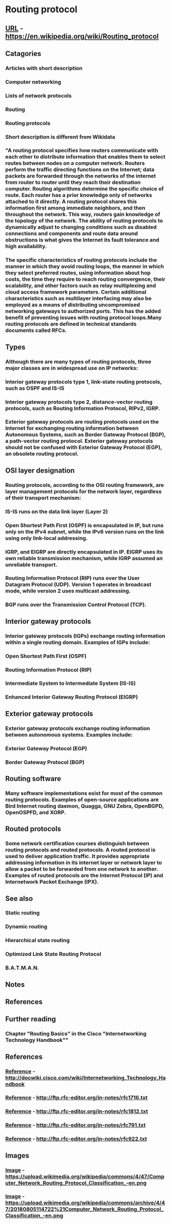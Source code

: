 # Routing protocol
## [URL](https://en.wikipedia.org/wiki/Routing_protocol) - https://en.wikipedia.org/wiki/Routing_protocol
## Catagories
### Articles with short description
### Computer networking
### Lists of network protocols
### Routing
### Routing protocols
### Short description is different from Wikidata
### "A routing protocol specifies how routers communicate with each other to distribute information that enables them to select routes between nodes on a computer network.  Routers perform the traffic directing functions on the Internet; data packets are forwarded through the networks of the internet from router to router until they reach their destination computer.  Routing algorithms determine the specific choice of route. Each router has a prior knowledge only of networks attached to it directly. A routing protocol shares this information first among immediate neighbors, and then throughout the network. This way, routers gain knowledge of the topology of the network.  The ability of routing protocols to dynamically adjust to changing conditions such as disabled connections and components and route data around obstructions is what gives the Internet its fault tolerance and high availability. 
### The specific characteristics of routing protocols include the manner in which they avoid routing loops, the manner in which they select preferred routes, using information about hop costs, the time they require to reach routing convergence, their scalability, and other factors such as relay multiplexing and cloud access framework parameters. Certain additional characteristics such as multilayer interfacing may also be employed as a means of distributing uncompromised networking gateways to authorized ports. This has the added benefit of preventing issues with routing protocol loops.Many routing protocols are defined in technical standards documents called RFCs.
## Types  
### Although there are many types of routing protocols, three major classes are in widespread use on IP networks: 

### Interior gateway protocols type 1, link-state routing protocols, such as OSPF and IS-IS 
### Interior gateway protocols type 2, distance-vector routing protocols, such as Routing Information Protocol, RIPv2, IGRP. 
### Exterior gateway protocols are routing protocols used on the Internet for exchanging routing information between Autonomous Systems, such as Border Gateway Protocol (BGP), a path-vector routing protocol. Exterior gateway protocols should not be confused with Exterior Gateway Protocol (EGP), an obsolete routing protocol.
## OSI layer designation  
### Routing protocols, according to the OSI routing framework, are layer management protocols for the network layer, regardless of their transport mechanism: 

### IS-IS runs on the data link layer (Layer 2) 
### Open Shortest Path First (OSPF) is encapsulated in IP, but runs only on the IPv4 subnet, while the IPv6 version runs on the link using only link-local addressing. 
### IGRP, and EIGRP are directly encapsulated in IP. EIGRP uses its own reliable transmission mechanism, while IGRP assumed an unreliable transport. 
### Routing Information Protocol (RIP) runs over the User Datagram Protocol (UDP). Version 1 operates in broadcast mode, while version 2 uses multicast addressing. 
### BGP runs over the Transmission Control Protocol (TCP).
## Interior gateway protocols  
### Interior gateway protocols (IGPs) exchange routing information within a single routing domain.  Examples of IGPs include: 

### Open Shortest Path First (OSPF) 
### Routing Information Protocol (RIP) 
### Intermediate System to Intermediate System (IS-IS) 
### Enhanced Interior Gateway Routing Protocol (EIGRP)
## Exterior gateway protocols  
### Exterior gateway protocols exchange routing information between autonomous systems. Examples include: 

### Exterior Gateway Protocol (EGP) 
### Border Gateway Protocol (BGP)
## Routing software  
### Many software implementations exist for most of the common routing protocols. Examples of open-source applications are Bird Internet routing daemon, Quagga, GNU Zebra, OpenBGPD, OpenOSPFD, and XORP.
## Routed protocols  
### Some network certification courses distinguish between routing protocols and routed protocols. A routed protocol is used to deliver application traffic. It provides appropriate addressing information in its internet layer or network layer to allow a packet to be forwarded from one network to another. Examples of routed protocols are the Internet Protocol (IP) and Internetwork Packet Exchange (IPX).
## See also  
### Static routing 
### Dynamic routing 
### Hierarchical state routing 
### Optimized Link State Routing Protocol 
### B.A.T.M.A.N.
## Notes 
## References 
## Further reading  
### Chapter \"Routing Basics\" in the Cisco \"Internetworking Technology Handbook\""
## References
### [Reference](http://docwiki.cisco.com/wiki/Internetworking_Technology_Handbook) - http://docwiki.cisco.com/wiki/Internetworking_Technology_Handbook
### [Reference](http://ftp.rfc-editor.org/in-notes/rfc1716.txt) - http://ftp.rfc-editor.org/in-notes/rfc1716.txt
### [Reference](http://ftp.rfc-editor.org/in-notes/rfc1812.txt) - http://ftp.rfc-editor.org/in-notes/rfc1812.txt
### [Reference](http://ftp.rfc-editor.org/in-notes/rfc791.txt) - http://ftp.rfc-editor.org/in-notes/rfc791.txt
### [Reference](http://ftp.rfc-editor.org/in-notes/rfc922.txt) - http://ftp.rfc-editor.org/in-notes/rfc922.txt
## Images
### [Image](https://upload.wikimedia.org/wikipedia/commons/4/47/Computer_Network_Routing_Protocol_Classification_-en.png) - https://upload.wikimedia.org/wikipedia/commons/4/47/Computer_Network_Routing_Protocol_Classification_-en.png
### [Image](https://upload.wikimedia.org/wikipedia/commons/archive/4/47/20180805114722%21Computer_Network_Routing_Protocol_Classification_-en.png) - https://upload.wikimedia.org/wikipedia/commons/archive/4/47/20180805114722%21Computer_Network_Routing_Protocol_Classification_-en.png